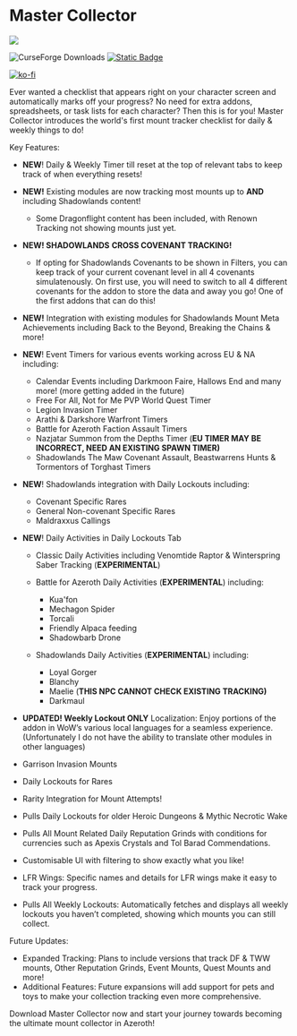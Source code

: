 # Master Collector

![](https://media.forgecdn.net/attachments/description/1077948/description_ef2d2447-7cfd-420b-b35e-5b420689b359.png)

![CurseForge Downloads](https://img.shields.io/curseforge/dt/1077948?style=flat&logo=curseforge&logoColor=#F16436&logoSize=auto)    [![Static Badge](https://img.shields.io/badge/Twitch-lightgrey?style=social&logo=twitch&logoSize=auto)](https://www.twitch.tv/divinekate)

[![ko-fi](https://ko-fi.com/img/githubbutton_sm.svg)](https://ko-fi.com/N4N7F7NP4)

Ever wanted a checklist that appears right on your character screen and automatically marks off your progress? No need for extra addons, spreadsheets, or task lists for each character? Then this is for you! Master Collector introduces the world's first mount tracker checklist for daily & weekly things to do!

Key Features:

*   **NEW**! Daily & Weekly Timer till reset at the top of relevant tabs to keep track of when everything resets!

*   **NEW!** Existing modules are now tracking most mounts up to **AND** including Shadowlands content!
    *   Some Dragonflight content has been included, with Renown Tracking not showing mounts just yet.

*   **NEW! SHADOWLANDS** **CROSS COVENANT TRACKING!**
    *   If opting for Shadowlands Covenants to be shown in Filters, you can keep track of your current covenant level in all 4 covenants simulatenously. On first use, you will need to switch to all 4 different covenants for the addon to store the data and away you go! One of the first addons that can do this!

*   **NEW!** Integration with existing modules for Shadowlands Mount Meta Achievements including Back to the Beyond, Breaking the Chains & more!

*   **NEW**! Event Timers for various events working across EU & NA including:
    *   Calendar Events including Darkmoon Faire, Hallows End and many more! (more getting added in the future)
    *   Free For All, Not for Me PVP World Quest Timer
    *   Legion Invasion Timer
    *   Arathi & Darkshore Warfront Timers
    *   Battle for Azeroth Faction Assault Timers
    *   Nazjatar Summon from the Depths Timer (**EU TIMER MAY BE INCORRECT, NEED AN EXISTING SPAWN TIMER)**
    *   Shadowlands The Maw Covenant Assault, Beastwarrens Hunts & Tormentors of Torghast Timers

*   **NEW**! Shadowlands integration with Daily Lockouts including:
    *   Covenant Specific Rares
    *   General Non-covenant Specific Rares
    *   Maldraxxus Callings

*   **NEW**! Daily Activities in Daily Lockouts Tab
    *   Classic Daily Activities including Venomtide Raptor & Winterspring Saber Tracking (**EXPERIMENTAL**)

    *   Battle for Azeroth Daily Activities (**EXPERIMENTAL**) including:
        *   Kua'fon
        *   Mechagon Spider
        *   Torcali
        *   Friendly Alpaca feeding
        *   Shadowbarb Drone

    *   Shadowlands Daily Activities (**EXPERIMENTAL**) including:
        *   Loyal Gorger
        *   Blanchy
        *   Maelie (**THIS NPC CANNOT CHECK EXISTING TRACKING)**
        *   Darkmaul

*   **UPDATED! Weekly Lockout ONLY** Localization: Enjoy portions of the addon in WoW’s various local languages for a seamless experience. (Unfortunately I do not have the ability to translate other modules in other languages)
*   Garrison Invasion Mounts
*   Daily Lockouts for Rares
*   Rarity Integration for Mount Attempts!
*   Pulls Daily Lockouts for older Heroic Dungeons & Mythic Necrotic Wake
*   Pulls All Mount Related Daily Reputation Grinds with conditions for currencies such as Apexis Crystals and Tol Barad Commendations.
*   Customisable UI with filtering to show exactly what you like!
*   LFR Wings: Specific names and details for LFR wings make it easy to track your progress.
*   Pulls All Weekly Lockouts: Automatically fetches and displays all weekly lockouts you haven’t completed, showing which mounts you can still collect.

Future Updates:

*   Expanded Tracking: Plans to include versions that track DF & TWW mounts, Other Reputation Grinds, Event Mounts, Quest Mounts and more!
*   Additional Features: Future expansions will add support for pets and toys to make your collection tracking even more comprehensive.

Download Master Collector now and start your journey towards becoming the ultimate mount collector in Azeroth!
